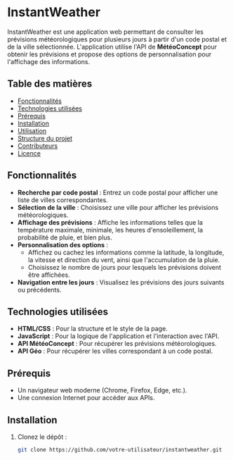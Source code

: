 # InstantWeather

InstantWeather est une application web permettant de consulter les prévisions météorologiques pour plusieurs jours à partir d'un code postal et de la ville sélectionnée. L'application utilise l'API de **MétéoConcept** pour obtenir les prévisions et propose des options de personnalisation pour l'affichage des informations.

## Table des matières
- [Fonctionnalités](#fonctionnalités)
- [Technologies utilisées](#technologies-utilisées)
- [Prérequis](#prérequis)
- [Installation](#installation)
- [Utilisation](#utilisation)
- [Structure du projet](#structure-du-projet)
- [Contributeurs](#contributeurs)
- [Licence](#licence)

## Fonctionnalités

- **Recherche par code postal** : Entrez un code postal pour afficher une liste de villes correspondantes.
- **Sélection de la ville** : Choisissez une ville pour afficher les prévisions météorologiques.
- **Affichage des prévisions** : Affiche les informations telles que la température maximale, minimale, les heures d'ensoleillement, la probabilité de pluie, et bien plus.
- **Personnalisation des options** :
  - Affichez ou cachez les informations comme la latitude, la longitude, la vitesse et direction du vent, ainsi que l'accumulation de la pluie.
  - Choisissez le nombre de jours pour lesquels les prévisions doivent être affichées.
- **Navigation entre les jours** : Visualisez les prévisions des jours suivants ou précédents.

## Technologies utilisées

- **HTML/CSS** : Pour la structure et le style de la page.
- **JavaScript** : Pour la logique de l'application et l'interaction avec l'API.
- **API MétéoConcept** : Pour récupérer les prévisions météorologiques.
- **API Géo** : Pour récupérer les villes correspondant à un code postal.

## Prérequis

- Un navigateur web moderne (Chrome, Firefox, Edge, etc.).
- Une connexion Internet pour accéder aux APIs.

## Installation

1. Clonez le dépôt :
   ```bash
   git clone https://github.com/votre-utilisateur/instantweather.git
